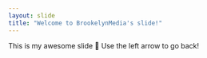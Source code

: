 ```yaml
---
layout: slide
title: "Welcome to BrookelynMedia's slide!"
---
```

This is my awesome slide :tada:
Use the left arrow to go back!
